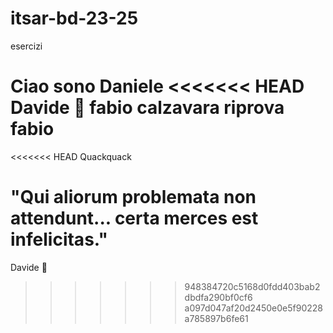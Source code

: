# itsar-bd-23-25
esercizi

Ciao sono Daniele
<<<<<<< HEAD
Davide 🐥
fabio calzavara
riprova fabio
=======
<<<<<<< HEAD
Quackquack

"Qui aliorum problemata non attendunt... certa merces est infelicitas."
=======

Davide 🐥
>>>>>>> 948384720c5168d0fdd403bab2dbdfa290bf0cf6
>>>>>>> a097d047af20d2450e0e5f90228a785897b6fe61
